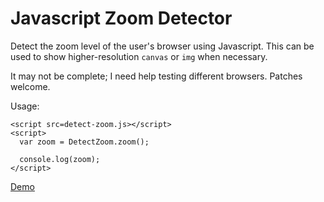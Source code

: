 Javascript Zoom Detector
======

Detect the zoom level of the user's browser using Javascript. This can be used to show higher-resolution `canvas` or `img` when necessary.

It may not be complete; I need help testing different browsers. Patches welcome.

Usage:

    <script src=detect-zoom.js></script>
    <script>
      var zoom = DetectZoom.zoom();
      
      console.log(zoom);
    </script>

[Demo](http://yonran.github.com/detect-zoom/test-page.html)

